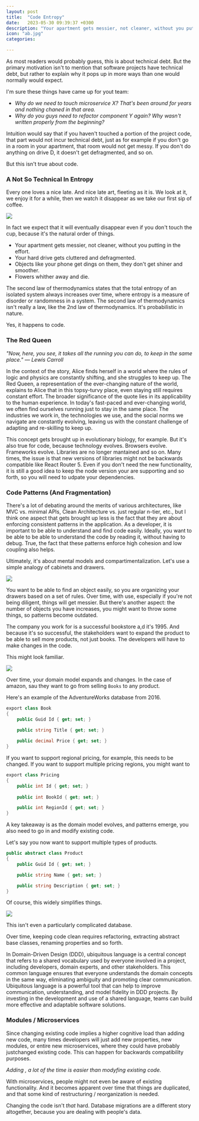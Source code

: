 ```yaml
---
layout: post
title:  "Code Entropy"
date:   2023-05-30 09:39:37 +0300
description: "Your apartment gets messier, not cleaner, without you putting in the effort. Your hard drive gets cluttered and defragmented. Objects like your phone get dings on them, they don’t get shiner and smoother. Flowers whither away and die. Yes, it happens to code."
icon: "ab.jpg"
categories: 

---
```


As most readers would probably guess, this is about technical debt. But the primary motivation isn't to mention that software projects have technical debt, but rather to explain why it pops up in more ways than one would normally would expect.

I'm sure these things have came up for yout team:

* *Why do we need to touch microservice X? That's been around for years and nothing chaned in that area.*
* *Why do you guys need to refactor component Y again? Why wasn't written properly from the beginning?*

Intuition would say that if you haven't touched a portion of the project code, that part would not incur technical debt, just as for example if you don't go in a room in your apartment, that room would not get messy. If you don't do anything on drive D, it doesn't get defragmented, and so on.

But this isn't true about code.

### A Not So Technical In Entropy

Every one loves a nice late. And nice late art, fleeting as it is. We look at it, we enjoy it for a while, then we watch it disappear as we take our first sip of coffee.

<img src="coffee.jpg" class="img" />

In fact we expect that it will eventually disappear even if you don't touch the cup, because it's the natural order of things.

* Your apartment gets messier, not cleaner, without you putting in the effort.
* Your hard drive gets cluttered and defragmented.
* Objects like your phone get dings on them, they don't get shiner and smoother.
* Flowers whither away and die.

The second law of thermodynamics states that the total entropy of an isolated system always increases over time, where entropy is a measure of disorder or randomness in a system. The second law of thermodynamics isn't really a law, like the 2nd law of thermodynamics. It's probabilistic in nature. 

Yes, it happens to code.

### The Red Queen

*"Now, here, you see, it takes all the running you can do, to keep in the same place." — Lewis Carroll*

In the context of the story, Alice finds herself in a world where the rules of logic and physics are constantly shifting, and she struggles to keep up. The Red Queen, a representation of the ever-changing nature of the world, explains to Alice that in this topsy-turvy place, even staying still requires constant effort. The broader significance of the quote lies in its applicability to the human experience. In today's fast-paced and ever-changing world, we often find ourselves running just to stay in the same place. The industries we work in, the technologies we use, and the social norms we navigate are constantly evolving, leaving us with the constant challenge of adapting and re-skilling to keep up.

This concept gets brought up in evolutionary biology, for example. But it's also true for code, because technology evolves. Browsers evolve. Frameworks evolve. Libraries are no longer mantained and so on. Many times, the issue is that new versions of libraries might not be backwards compatible like React Router 5. Even if you don't need the new functionality, it is still a good idea to keep the node version your are supporting and so forth, so you will need to udpate your dependencies.

### Code Patterns (And Fragmentation)
There's a lot of debating around the merits of various architectures, like MVC vs. minimal APIs, Clean Architecture vs. just regular n-tier, etc., but I think one aspect that gets brought up less is the fact that they are about enforcing consistent patterns in the application. As a developer, it is important to be able to understand and find code easily. Ideally, you want to be able to be able to understand the code by reading it, without having to debug. True, the fact that these patterns enforce high cohesion and low coupling also helps.

Ultimately, it's about mental models and compartimentalization. Let's use a simple analogy of cabinets and drawers.

<img src="clean.jpg" class="img" />

You want to be able to find an object easily, so you are organizing your drawers based on a set of rules. Over time, with use, especially if you're not being diligent, things will get messier. But there's another aspect: the number of objects you have increases, you might want to throw some things, so patterns become outdated.

The company you work for is a successful bookstore a,d it's 1995. And because it's so successful, the stakeholders want to expand the product to be able to sell more products, not just books. The developers will have to make changes in the code. 

This might look familiar.

<img src="amazon.png" class="img" />

Over time, your domain model expands and changes. In the case of amazon, sau they want to go from selling `Books` to any product.

Here's an example of the AdventureWorks database from 2016.

```csharp
export class Book 
{
    public Guid Id { get; set; }
    
    public string Title { get; set; }

    public decimal Price { get; set; }
}
```

If you want to support regional pricing, for example, this needs to be changed. If you want to support multiple pricing regions, you might want to

```csharp
export class Pricing 
{
    public int Id { get; set; }
    
    public int BookId { get; set; }

    public int RegionId { get; set; }    
}
```

A key takeaway is as the domain model evolves, and patterns emerge, you also need to go in and modify existing code.

Let's say you now want to support multiple types of products.

```csharp
public abstract class Product
{
    public Guid Id { get; set; } 

    public string Name { get; set; }

    public string Description { get; set; }
}
```

Of course, this widely simplifies things.

<img src="adv.png" class="img" />

This isn't even a particularly complicated database.

Over time, keeping code clean requires refactoring, extracting abstract base classes, renaming properties and so forth.

In Domain-Driven Design (DDD), ubiquitous language is a central concept that refers to a shared vocabulary used by everyone involved in a project, including developers, domain experts, and other stakeholders. This common language ensures that everyone understands the domain concepts in the same way, eliminating ambiguity and promoting clear communication. Ubiquitous language is a powerful tool that can help to improve communication, understanding, and model fidelity in DDD projects. By investing in the development and use of a shared language, teams can build more effective and adaptable software solutions.


### Modules / Microservices
Since changing existing code implies a higher cognitive load than adding new code, many times developers will just add new properties, new modules, or entire new microservices, where they could have probably justchanged existing code. This can happen for backwards compatibility purposes.

*Adding , a lot of the time is easier than modyfing existing code.*

With microservices, people might not even be aware of existing functionality. And it becomes apparent over time that things are duplicated, and that some kind of restructuring / reorganization is needed.

Changing the code isn't *that* hard. Database migrations are a different story altogether, because you are dealing with people's data.

